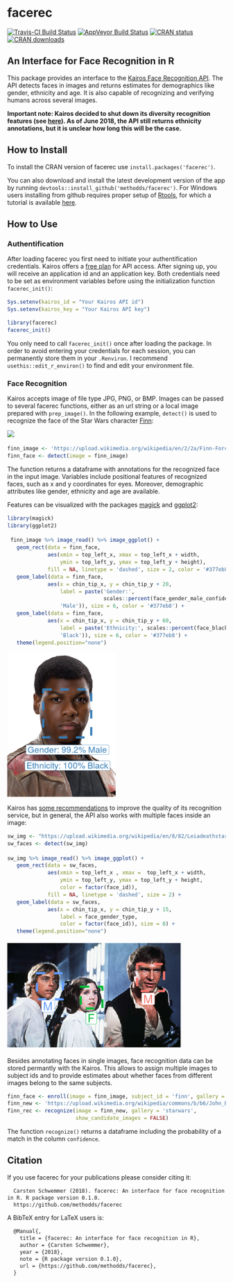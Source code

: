 
<!-- README.md is generated from README.Rmd. Please edit that file -->

# facerec

[![Travis-CI Build
Status](https://travis-ci.org/methodds/facerec.svg?branch=master)](https://travis-ci.org/methodds/facerec)
[![AppVeyor Build
Status](https://ci.appveyor.com/api/projects/status/github/methodds/facerec?branch=master&svg=true)](https://ci.appveyor.com/project/methodds/facerec)
[![CRAN
status](https://www.r-pkg.org/badges/version/facerec)](https://cran.r-project.org/package=facerec)
[![CRAN
downloads](https://cranlogs.r-pkg.org/badges/grand-total/facerec)](https://cran.rstudio.com/web/packages/facerec/index.html)

## An Interface for Face Recognition in R

This package provides an interface to the [Kairos Face Recognition
API](https://www.kairos.com/docs/api/). The API detects faces in images
and returns estimates for demographics like gender, ethnicity and age.
It is also capable of recognizing and verifying humans across several
images.

**Important note: Kairos decided to shut down its diversity recognition
features (see
[here](http://www.kairos.com/blog/we-ve-retired-our-diversity-recognition-app-here-s-why)).
As of June 2018, the API still returns ethnicity annotations, but it is
unclear how long this will be the case.**

## How to Install

To install the CRAN version of facerec use
`install.packages('facerec')`.

You can also download and install the latest development version of the
app by running `devtools::install_github('methodds/facerec')`. For
Windows users installing from github requires proper setup of
[Rtools](https://cran.r-project.org/bin/windows/Rtools/), for which a
tutorial is available
[here](https://github.com/stan-dev/rstan/wiki/Install-Rtools-for-Windows).

## How to Use

### Authentification

After loading facerec you first need to initiate your authentification
credentials. Kairos offers a [free plan](https://www.kairos.com/pricing)
for API access. After signing up, you will receive an application id and
an application key. Both credentials need to be set as environment
variables before using the initialization function `facerec_init()`:

``` r
Sys.setenv(kairos_id = "Your Kairos API id")
Sys.setenv(kairos_key = "Your Kairos API key")
```

``` r
library(facerec)
facerec_init()
```

You only need to call `facerec_init()` once after loading the package.
In order to avoid entering your credentials for each session, you can
permanently store them in your `.Renviron`. I recommend
`usethis::edit_r_environ()` to find and edit your environment file.

### Face Recognition

Kairos accepts image of file type JPG, PNG, or BMP. Images can be passed
to several facerec functions, either as an url string or a local image
prepared with `prep_image()`. In the following example, `detect()` is
used to recognize the face of the Star Wars character
[Finn](https://en.wikipedia.org/wiki/Finn_\(Star_Wars\)):

<img src="https://upload.wikimedia.org/wikipedia/en/2/2a/Finn-Force_Awakens_%282015%29.png" width="250">

``` r
finn_image <- 'https://upload.wikimedia.org/wikipedia/en/2/2a/Finn-Force_Awakens_%282015%29.png'
finn_face <- detect(image = finn_image)
```

The function returns a dataframe with annotations for the recognized
face in the input image. Variables include positional features of
recognized faces, such as x and y coordinates for eyes. Moreover,
demographic attributes like gender, ethnicity and age are available.

Features can be visualized with the packages
[magick](https://cran.r-project.org/web/packages/magick/index.html) and
[ggplot2](https://cran.r-project.org/web/packages/ggplot2/index.html):

``` r
library(magick)
library(ggplot2)

 finn_image %>% image_read() %>% image_ggplot() + 
   geom_rect(data = finn_face, 
             aes(xmin = top_left_x, xmax = top_left_x + width, 
                 ymin = top_left_y, ymax = top_left_y + height),
             fill = NA, linetype = 'dashed', size = 2, color = '#377eb8') +
   geom_label(data = finn_face,
             aes(x = chin_tip_x, y = chin_tip_y + 20, 
                 label = paste('Gender:', 
                               scales::percent(face_gender_male_confidence),
                 'Male')), size = 6, color = '#377eb8') +
   geom_label(data = finn_face,
             aes(x = chin_tip_x, y = chin_tip_y + 60, 
                 label = paste('Ethnicity:', scales::percent(face_black),
                 'Black')), size = 6, color = '#377eb8') +
   theme(legend.position="none")
```

<img src="man/figures/finn_facerec.png" width="250">

Kairos has [some
recommendations](https://www.kairos.com/docs/api/best-practices) to
improve the quality of its recognition service, but in general, the API
also works with multiple faces inside an
image:

``` r
sw_img <- "https://upload.wikimedia.org/wikipedia/en/8/82/Leiadeathstar.jpg"
sw_faces <- detect(sw_img)

sw_img %>% image_read() %>% image_ggplot() + 
   geom_rect(data = sw_faces, 
             aes(xmin = top_left_x , xmax =  top_left_x + width, 
                 ymin = top_left_y, ymax = top_left_y + height, 
                 color = factor(face_id)),
             fill = NA, linetype = 'dashed', size = 2) +
   geom_label(data = sw_faces,
             aes(x = chin_tip_x, y = chin_tip_y + 15, 
                 label = face_gender_type,
                 color = factor(face_id)), size = 8) +
   theme(legend.position="none")
```

<img src="man/figures/sw_facerec.png" width="400">

Besides annotating faces in single images, face recognition data can be
stored permantly with the Kairos. This allows to assign multiple images
to subject ids and to provide estimates about whether faces from
different images belong to the same
subjects.

``` r
finn_face <- enroll(image = finn_image, subject_id = 'finn', gallery = 'starwars')
finn_new <- 'https://upload.wikimedia.org/wikipedia/commons/b/b6/John_Boyega_by_Gage_Skidmore.jpg'
finn_rec <- recognize(image = finn_new, gallery = 'starwars',
                      show_candidate_images = FALSE)
```

The function `recognize()` returns a dataframe including the probability
of a match in the column `confidence`.

## Citation

If you use facerec for your publications please consider citing
it:

``` 
  Carsten Schwemmer (2018). facerec: An interface for face recognition in R. R package version 0.1.0.
  https://github.com/methodds/facerec
```

A BibTeX entry for LaTeX users is:

``` 
  @Manual{,
    title = {facerec: An interface for face recognition in R},
    author = {Carsten Schwemmer},
    year = {2018},
    note = {R package version 0.1.0},
    url = {https://github.com/methodds/facerec},
  }
```

